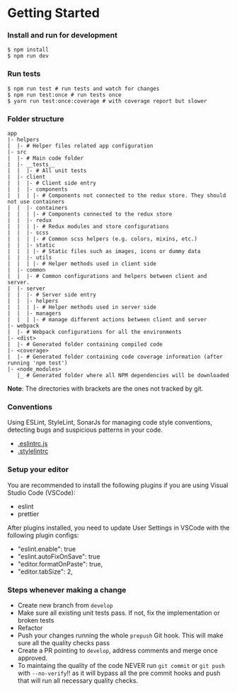 # Getting Started

### Install and run for development

    $ npm install
    $ npm run dev

### Run tests

    $ npm run test # run tests and watch for changes
    $ npm run test:once # run tests once
    $ yarn run test:once:coverage # with coverage report but slower

### Folder structure

    app
    |- helpers
    |  |- # Helper files related app configuration
    |- src
    |  |- # Main code folder
    |  |- __tests__
    |  |  |- # All unit tests
    |  |- client
    |  |  |- # Client side entry
    |  |  |- components
    |  |  | |- # Components not connected to the redux store. They should not use containers
    |  |  |- containers
    |  |  | |- # Components connected to the redux store
    |  |  |- redux
    |  |  | |- # Redux modules and store configurations
    |  |  |- scss
    |  |  | |- # Common scss helpers (e.g. colors, mixins, etc.)
    |  |  |- static
    |  |  | |- # Static files such as images, icons or dummy data
    |  |  |- utils
    |  |  | |- # Helper methods used in client side
    |  |- common
    |  |  |- # Common configurations and helpers between client and server.
    |  |- server
    |  |  |- # Server side entry
    |  |  |- helpers
    |  |  | |- # Helper methods used in server side
    |  |  |- managers
    |  |  | |- # manage different actions between client and server
    |- webpack
    |  |- # Webpack configurations for all the environments
    |- <dist>
    |  |- # Generated folder containing compiled code
    |- <coverage>
    |  |- # Generated folder containing code coverage information (after running 'npm test')
    |- <node_modules>
       |_ # Generated folder where all NPM dependencies will be downloaded

**Note**: The directories with brackets are the ones not tracked by git.

### Conventions

Using ESLint, StyleLint, SonarJs for managing code style conventions, detecting bugs and suspicious patterns in your code.

-   [.eslintrc.js](./.eslintrc.js)
-   [.stylelintrc](./.stylelintrc.js)

### Setup your editor

You are recommended to install the following plugins if you are using Visual Studio Code (VSCode):

-   eslint
-   prettier

After plugins installed, you need to update User Settings in VSCode with the following plugin configs:

-   "eslint.enable": true
-   "eslint.autoFixOnSave": true
-   "editor.formatOnPaste": true,
-   "editor.tabSize": 2,

### Steps whenever making a change

-   Create new branch from `develop`
-   Make sure all existing unit tests pass. If not, fix the implementation or broken tests
-   Refactor
-   Push your changes running the whole `prepush` Git hook. This will make sure all the quality checks pass
-   Create a PR pointing to `develop`, address comments and merge once approved.
-   To maintaing the quality of the code NEVER run `git commit` or `git push` with `--no-verify`!! as it will bypass all the pre commit hooks and push that will run all necessary quality checks.
